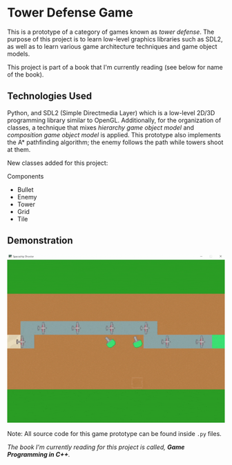 # Tower Defense Game

This is a prototype of a category of games known as *tower defense*. The purpose of this project is to learn low-level graphics libraries such as SDL2, as well as to learn various game architecture techniques and game object models. 

This project is part of a book that I'm currently reading (see below for name of the book).

## Technologies Used

Python, and SDL2 (Simple Directmedia Layer) which is a low-level 2D/3D programming library similar to OpenGL. Additionally, for the organization of classes, a technique that mixes *hierarchy game object model* and *composition game object model* is applied. This prototype also implements the A* pathfinding algorithm; the enemy follows the path while towers shoot at them.

New classes added for this project:

Components
- Bullet
- Enemy
- Tower 
- Grid
- Tile

## Demonstration

![space_shooter](tower_defense.gif)


Note: All source code for this game prototype can be found inside `.py` files.

*The book I'm currently reading for this project is called, **Game Programming in C++**.*
